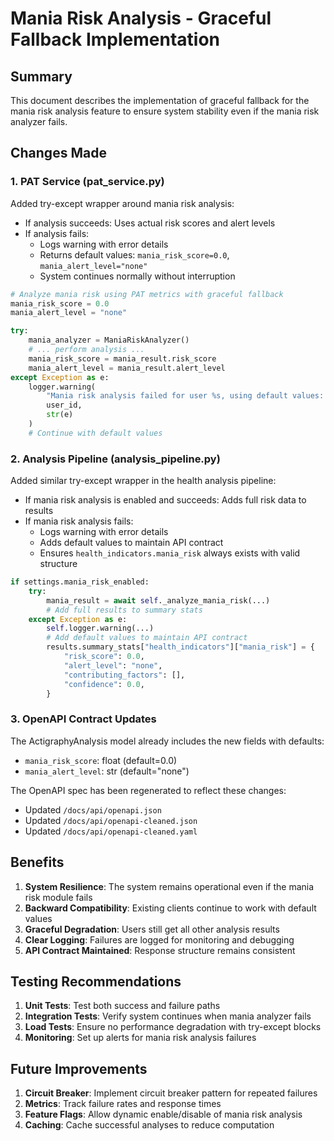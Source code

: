 # Mania Risk Analysis - Graceful Fallback Implementation

## Summary

This document describes the implementation of graceful fallback for the mania risk analysis feature to ensure system stability even if the mania risk analyzer fails.

## Changes Made

### 1. PAT Service (pat_service.py)

Added try-except wrapper around mania risk analysis:
- If analysis succeeds: Uses actual risk scores and alert levels
- If analysis fails: 
  - Logs warning with error details
  - Returns default values: `mania_risk_score=0.0`, `mania_alert_level="none"`
  - System continues normally without interruption

```python
# Analyze mania risk using PAT metrics with graceful fallback
mania_risk_score = 0.0
mania_alert_level = "none"

try:
    mania_analyzer = ManiaRiskAnalyzer()
    # ... perform analysis ...
    mania_risk_score = mania_result.risk_score
    mania_alert_level = mania_result.alert_level
except Exception as e:
    logger.warning(
        "Mania risk analysis failed for user %s, using default values: %s",
        user_id,
        str(e)
    )
    # Continue with default values
```

### 2. Analysis Pipeline (analysis_pipeline.py)

Added similar try-except wrapper in the health analysis pipeline:
- If mania risk analysis is enabled and succeeds: Adds full risk data to results
- If mania risk analysis fails:
  - Logs warning with error details
  - Adds default values to maintain API contract
  - Ensures `health_indicators.mania_risk` always exists with valid structure

```python
if settings.mania_risk_enabled:
    try:
        mania_result = await self._analyze_mania_risk(...)
        # Add full results to summary stats
    except Exception as e:
        self.logger.warning(...)
        # Add default values to maintain API contract
        results.summary_stats["health_indicators"]["mania_risk"] = {
            "risk_score": 0.0,
            "alert_level": "none",
            "contributing_factors": [],
            "confidence": 0.0,
        }
```

### 3. OpenAPI Contract Updates

The ActigraphyAnalysis model already includes the new fields with defaults:
- `mania_risk_score`: float (default=0.0)
- `mania_alert_level`: str (default="none")

The OpenAPI spec has been regenerated to reflect these changes:
- Updated `/docs/api/openapi.json`
- Updated `/docs/api/openapi-cleaned.json`
- Updated `/docs/api/openapi-cleaned.yaml`

## Benefits

1. **System Resilience**: The system remains operational even if the mania risk module fails
2. **Backward Compatibility**: Existing clients continue to work with default values
3. **Graceful Degradation**: Users still get all other analysis results
4. **Clear Logging**: Failures are logged for monitoring and debugging
5. **API Contract Maintained**: Response structure remains consistent

## Testing Recommendations

1. **Unit Tests**: Test both success and failure paths
2. **Integration Tests**: Verify system continues when mania analyzer fails
3. **Load Tests**: Ensure no performance degradation with try-except blocks
4. **Monitoring**: Set up alerts for mania risk analysis failures

## Future Improvements

1. **Circuit Breaker**: Implement circuit breaker pattern for repeated failures
2. **Metrics**: Track failure rates and response times
3. **Feature Flags**: Allow dynamic enable/disable of mania risk analysis
4. **Caching**: Cache successful analyses to reduce computation